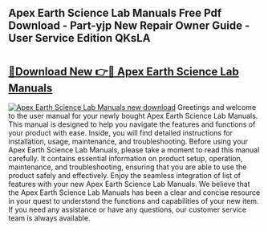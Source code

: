 ## Apex Earth Science Lab Manuals Free Pdf Download - Part-yjp New Repair Owner Guide - User Service Edition QKsLA

# <h2><a href="http://bc47667.oget.top/?id=Apex+Earth+Science+Lab+Manuals">🔗Download New 👉🔴 Apex Earth Science Lab Manuals</a></h2>

[![Apex Earth Science Lab Manuals new download](https://i.imgur.com/5g1atiW.png)](http://bc47667.oget.top/?id=Apex+Earth+Science+Lab+Manuals)
Greetings and welcome to the user manual for your newly bought Apex Earth Science Lab Manuals. This manual is designed to help you navigate the features and functions of your product with ease. Inside, you will find detailed instructions for installation, usage, maintenance, and troubleshooting. Before using your Apex Earth Science Lab Manuals, please take a moment to read this manual carefully. It contains essential information on product setup, operation, maintenance, and troubleshooting, ensuring that you are able to use the product safely and effectively. Enjoy the seamless integration of list of features with your new Apex Earth Science Lab Manuals. We believe that the Apex Earth Science Lab Manuals has been a clear and concise resource in your quest to understand the functions and capabilities of your new item. If you need any assistance or have any questions, our customer service team is always available.
